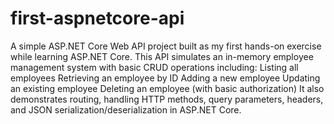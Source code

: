 # first-aspnetcore-api
A simple ASP.NET Core Web API project built as my first hands-on exercise while learning ASP.NET Core. This API simulates an in-memory employee management system with basic CRUD operations including:  Listing all employees  Retrieving an employee by ID  Adding a new employee  Updating an existing employee  Deleting an employee (with basic authorization)  It also demonstrates routing, handling HTTP methods, query parameters, headers, and JSON serialization/deserialization in ASP.NET Core.
